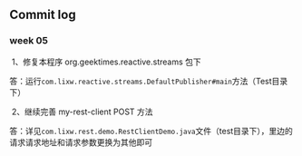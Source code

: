 ## Commit log

### week 05

​	1、修复本程序 org.geektimes.reactive.streams 包下

​		答：运行`com.lixw.reactive.streams.DefaultPublisher#main`方法（Test目录下）	

​	2、继续完善 my-rest-client POST 方法

​	    答：详见`com.lixw.rest.demo.RestClientDemo.java`文件（test目录下），里边的请求请求地址和请求参数更换为其他即可

